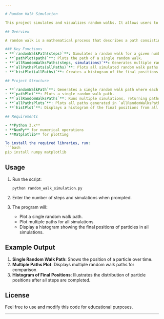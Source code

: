 ```yaml
---

# Random Walk Simulation

This project simulates and visualizes random walks. It allows users to generate and plot a single random walk path, multiple paths, and a histogram of final positions for a set of simulations.

## Overview

A random walk is a mathematical process that describes a path consisting of successive random steps. This project uses Python to simulate random walks and visualize the paths and final positions of particles.

### Key Functions
- **`randomWalkPath(steps)`**: Simulates a random walk for a given number of steps.
- **`pathPlot(path)`**: Plots the path of a single random walk.
- **`allRandomWalksPaths(steps, simulations)`**: Generates multiple random walks with a specified number of steps and simulations.
- **`allPathsPlots(allPaths)`**: Plots all simulated random walk paths on a single graph.
- **`histPlot(allPaths)`**: Creates a histogram of the final positions of particles after all steps are completed.

## Project Structure

- **`randomWalkPath`**: Generates a single random walk path where each step is either -1 or +1, chosen at random.
- **`pathPlot`**: Plots a single random walk path.
- **`allRandomWalksPaths`**: Runs multiple simulations, returning paths for each particle.
- **`allPathsPlots`**: Plots all paths generated in `allRandomWalksPaths` to visualize variability.
- **`histPlot`**: Displays a histogram of the final positions from all simulations to illustrate the distribution of the endpoints.

## Requirements

- **Python 3.x**
- **NumPy** for numerical operations
- **Matplotlib** for plotting

To install the required libraries, run:
```bash
pip install numpy matplotlib
```

## Usage

1. Run the script:
    ```bash
    python random_walk_simulation.py
    ```

2. Enter the number of steps and simulations when prompted.

3. The program will:
   - Plot a single random walk path.
   - Plot multiple paths for all simulations.
   - Display a histogram showing the final positions of particles in all simulations.

## Example Output

1. **Single Random Walk Path**: Shows the position of a particle over time.
2. **Multiple Paths Plot**: Displays multiple random walk paths for comparison.
3. **Histogram of Final Positions**: Illustrates the distribution of particle positions after all steps are completed.

## License

Feel free to use and modify this code for educational purposes.

--- 
```

